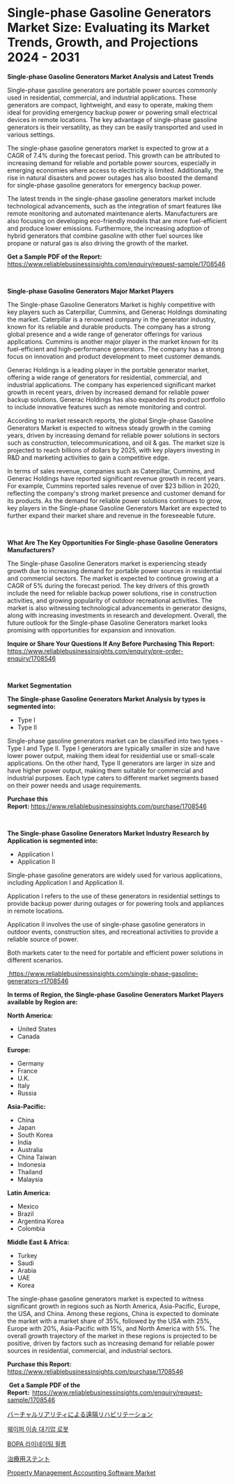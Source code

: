 <p><h1>Single-phase Gasoline Generators Market Size: Evaluating its Market Trends, Growth, and Projections 2024 - 2031</h1></p><p><strong>Single-phase Gasoline Generators Market Analysis and Latest Trends</strong></p>
<p><p>Single-phase gasoline generators are portable power sources commonly used in residential, commercial, and industrial applications. These generators are compact, lightweight, and easy to operate, making them ideal for providing emergency backup power or powering small electrical devices in remote locations. The key advantage of single-phase gasoline generators is their versatility, as they can be easily transported and used in various settings.</p><p>The single-phase gasoline generators market is expected to grow at a CAGR of 7.4% during the forecast period. This growth can be attributed to increasing demand for reliable and portable power sources, especially in emerging economies where access to electricity is limited. Additionally, the rise in natural disasters and power outages has also boosted the demand for single-phase gasoline generators for emergency backup power.</p><p>The latest trends in the single-phase gasoline generators market include technological advancements, such as the integration of smart features like remote monitoring and automated maintenance alerts. Manufacturers are also focusing on developing eco-friendly models that are more fuel-efficient and produce lower emissions. Furthermore, the increasing adoption of hybrid generators that combine gasoline with other fuel sources like propane or natural gas is also driving the growth of the market.</p></p>
<p><strong>Get a Sample PDF of the Report:&nbsp;</strong> <a href="https://www.reliablebusinessinsights.com/enquiry/request-sample/1708546">https://www.reliablebusinessinsights.com/enquiry/request-sample/1708546</a></p>
<p>&nbsp;</p>
<p><strong>Single-phase Gasoline Generators Major Market Players</strong></p>
<p><p>The Single-phase Gasoline Generators Market is highly competitive with key players such as Caterpillar, Cummins, and Generac Holdings dominating the market. Caterpillar is a renowned company in the generator industry, known for its reliable and durable products. The company has a strong global presence and a wide range of generator offerings for various applications. Cummins is another major player in the market known for its fuel-efficient and high-performance generators. The company has a strong focus on innovation and product development to meet customer demands.</p><p>Generac Holdings is a leading player in the portable generator market, offering a wide range of generators for residential, commercial, and industrial applications. The company has experienced significant market growth in recent years, driven by increased demand for reliable power backup solutions. Generac Holdings has also expanded its product portfolio to include innovative features such as remote monitoring and control.</p><p>According to market research reports, the global Single-phase Gasoline Generators Market is expected to witness steady growth in the coming years, driven by increasing demand for reliable power solutions in sectors such as construction, telecommunications, and oil & gas. The market size is projected to reach billions of dollars by 2025, with key players investing in R&D and marketing activities to gain a competitive edge.</p><p>In terms of sales revenue, companies such as Caterpillar, Cummins, and Generac Holdings have reported significant revenue growth in recent years. For example, Cummins reported sales revenue of over $23 billion in 2020, reflecting the company's strong market presence and customer demand for its products. As the demand for reliable power solutions continues to grow, key players in the Single-phase Gasoline Generators Market are expected to further expand their market share and revenue in the foreseeable future.</p></p>
<p>&nbsp;</p>
<p><strong>What Are The Key Opportunities For Single-phase Gasoline Generators Manufacturers?</strong></p>
<p><p>The Single-phase Gasoline Generators market is experiencing steady growth due to increasing demand for portable power sources in residential and commercial sectors. The market is expected to continue growing at a CAGR of 5% during the forecast period. The key drivers of this growth include the need for reliable backup power solutions, rise in construction activities, and growing popularity of outdoor recreational activities. The market is also witnessing technological advancements in generator designs, along with increasing investments in research and development. Overall, the future outlook for the Single-phase Gasoline Generators market looks promising with opportunities for expansion and innovation.</p></p>
<p><strong>Inquire or Share Your Questions If Any Before Purchasing This Report:</strong> <a href="https://www.reliablebusinessinsights.com/enquiry/pre-order-enquiry/1708546">https://www.reliablebusinessinsights.com/enquiry/pre-order-enquiry/1708546</a></p>
<p>&nbsp;</p>
<p><strong>Market Segmentation</strong></p>
<p><strong>The Single-phase Gasoline Generators Market Analysis by types is segmented into:</strong></p>
<p><ul><li>Type I</li><li>Type II</li></ul></p>
<p><p>Single-phase gasoline generators market can be classified into two types - Type I and Type II. Type I generators are typically smaller in size and have lower power output, making them ideal for residential use or small-scale applications. On the other hand, Type II generators are larger in size and have higher power output, making them suitable for commercial and industrial purposes. Each type caters to different market segments based on their power needs and usage requirements.</p></p>
<p><strong>Purchase this Report:&nbsp;</strong><a href="https://www.reliablebusinessinsights.com/purchase/1708546">https://www.reliablebusinessinsights.com/purchase/1708546</a></p>
<p>&nbsp;</p>
<p><strong>The Single-phase Gasoline Generators Market Industry Research by Application is segmented into:</strong></p>
<p><ul><li>Application I</li><li>Application II</li></ul></p>
<p><p>Single-phase gasoline generators are widely used for various applications, including Application I and Application II. </p><p>Application I refers to the use of these generators in residential settings to provide backup power during outages or for powering tools and appliances in remote locations. </p><p>Application II involves the use of single-phase gasoline generators in outdoor events, construction sites, and recreational activities to provide a reliable source of power. </p><p>Both markets cater to the need for portable and efficient power solutions in different scenarios.</p></p>
<p><a href="https://www.reliablebusinessinsights.com/single-phase-gasoline-generators-r1708546">&nbsp;https://www.reliablebusinessinsights.com/single-phase-gasoline-generators-r1708546</a></p>
<p><strong>In terms of Region, the Single-phase Gasoline Generators Market Players available by Region are:</strong></p>
<p>
    <p> <strong> North America: </strong>
        <ul>
            <li>United States</li>
            <li>Canada</li>
        </ul>
        </p> 
    <p> <strong> Europe: </strong>
        <ul>
            <li>Germany</li>
            <li>France</li>
            <li>U.K.</li>
            <li>Italy</li>
            <li>Russia</li>
        </ul>
        </p> 
    <p> <strong> Asia-Pacific: </strong>
        <ul>
            <li>China</li>
            <li>Japan</li>
            <li>South Korea</li>
            <li>India</li>
            <li>Australia</li>
            <li>China Taiwan</li>
            <li>Indonesia</li>
            <li>Thailand</li>
            <li>Malaysia</li>
        </ul>
        </p> 
    <p> <strong> Latin America: </strong>
        <ul>
            <li>Mexico</li>
            <li>Brazil</li>
            <li>Argentina Korea</li>
            <li>Colombia</li>
        </ul>
        </p> 
    <p> <strong> Middle East & Africa: </strong>
        <ul>
            <li>Turkey</li>
            <li>Saudi</li>
            <li>Arabia</li>
            <li>UAE</li>
            <li>Korea</li>
        </ul>
    </p>
    </p>
<p><p>The single-phase gasoline generators market is expected to witness significant growth in regions such as North America, Asia-Pacific, Europe, the USA, and China. Among these regions, China is expected to dominate the market with a market share of 35%, followed by the USA with 25%, Europe with 20%, Asia-Pacific with 15%, and North America with 5%. The overall growth trajectory of the market in these regions is projected to be positive, driven by factors such as increasing demand for reliable power sources in residential, commercial, and industrial sectors.</p></p>
<p><strong>Purchase this Report: </strong><a href="https://www.reliablebusinessinsights.com/purchase/1708546">https://www.reliablebusinessinsights.com/purchase/1708546</a></p>
<p>&nbsp;<strong>Get a Sample PDF of the Report:&nbsp;&nbsp;</strong><a href="https://www.reliablebusinessinsights.com/enquiry/request-sample/1708546">https://www.reliablebusinessinsights.com/enquiry/request-sample/1708546</a></p>
<p><strong></strong></p>
<p><p><a href="https://github.com/BrionnaBoyle/Market-Research-Report-List-1/blob/main/6195787125511.md">バーチャルリアリティによる遠隔リハビリテーション</a></p><p><a href="https://github.com/amuji413411/Market-Research-Report-List-1/blob/main/1654796123157.md">웨이퍼 이송 대기압 로봇</a></p><p><a href="https://github.com/langcat852024/Market-Research-Report-List-1/blob/main/3255400109931.md">BOPA 라미네이팅 필름</a></p><p><a href="https://github.com/lababdou/Market-Research-Report-List-4/blob/main/4950372125512.md">治療用ステント</a></p><p><a href="https://github.com/bobicer/Market-Research-Report-List-3/blob/main/property-management-accounting-software-market.md">Property Management Accounting Software Market</a></p></p>